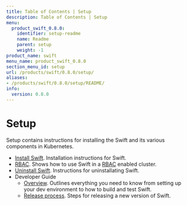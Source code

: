 ```yaml
---
title: Table of Contents | Setup
description: Table of Contents | Setup
menu:
  product_swift_0.8.0:
    identifier: setup-readme
    name: Readme
    parent: setup
    weight: -1
product_name: swift
menu_name: product_swift_0.8.0
section_menu_id: setup
url: /products/swift/0.8.0/setup/
aliases:
- /products/swift/0.8.0/setup/README/
info:
  version: 0.8.0
---
```


# Setup

Setup contains instructions for installing the Swift and its various components in Kubernetes.

- [Install Swift](/products/swift/0.8.0/setup/install). Installation instructions for Swift.
- [RBAC](/products/swift/0.8.0/setup/rbac). Shows how to use Swift in a [RBAC](https://kubernetes.io/docs/admin/authorization/rbac/) enabled cluster.
- [Uninstall Swift](/products/swift/0.8.0/setup/uninstall). Instructions for uninstallating Swift.
- Developer Guide
  - [Overview](/products/swift/0.8.0/setup/developer-guide/overview). Outlines everything you need to know from setting up your dev environment to how to build and test Swift.
  - [Release process](/products/swift/0.8.0/setup/developer-guide/release). Steps for releasing a new version of Swift.
